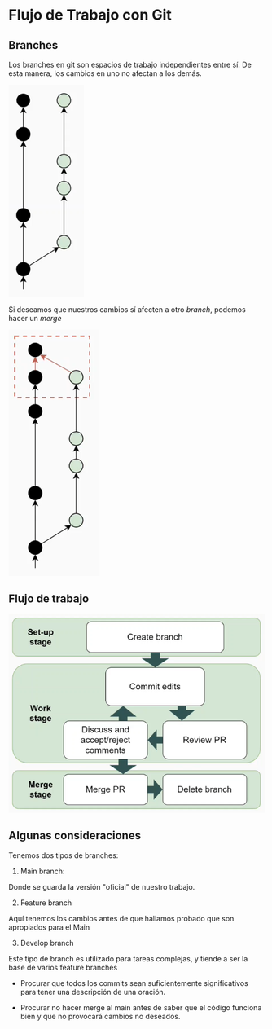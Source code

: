# Flujo de Trabajo con Git

## Branches

Los branches en git son espacios de trabajo independientes entre sí. De esta manera, los cambios en uno no afectan a los demás.

![](_assets/git1.PNG)

Si deseamos que nuestros cambios sí afecten a otro *branch*, podemos hacer un *merge*

![](_assets/git2.PNG)

## Flujo de trabajo

![](_assets/git3.PNG)

## Algunas consideraciones

Tenemos dos tipos de branches:

1. Main branch:

Donde se guarda la versión "oficial" de nuestro trabajo.

2. Feature branch

Aquí tenemos los cambios antes de que hallamos probado que son apropiados para el Main

3. Develop branch

Este tipo de branch es utilizado para tareas complejas, y tiende a ser la base de varios feature branches

- Procurar que todos los commits sean suficientemente significativos para tener una descripción de una oración.

- Procurar no hacer merge al main antes de saber que el código funciona bien y que no provocará cambios no deseados.